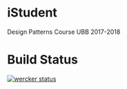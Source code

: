 # iStudent
Design Patterns Course UBB 2017-2018

# Build Status
[![wercker status](https://app.wercker.com/status/158f0fee4804c3da09b80f23ca8f29d6/m/master "wercker status")](https://app.wercker.com/project/byKey/158f0fee4804c3da09b80f23ca8f29d6)
